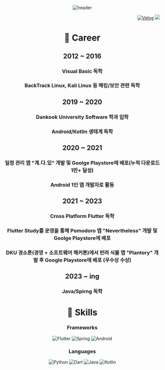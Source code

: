 <div align=center>

![header](https://capsule-render.vercel.app/api?type=waving&fontAlignY=30&descAlignY=50&text=ChocoJaem&desc=Github%20of%20Jaem&height=300&color=404040&fontColor=ffffff)

<div align=right>

[![Velog](http://img.shields.io/badge/Velog-3DDC84?style=flat-square&logo=velog&logoColor=white&link=https://velog.io/@chocojaem/)](https://velog.io/@chocojaem/)
<a href="mailto:vanillajaem@gmail.com" target="_blank"><img src="https://img.shields.io/badge/Gmail-d14836?style=flat-square&logo=Gmail&logoColor=white"/></a>
</div>

# 📌 Career
## 2012 ~ 2016
 ### Visual Basic 독학
 ### BackTrack Linux, Kali Linux 등 해킹/보안 관련 독학  
## 2019 ~ 2020
 ### Dankook University Software 학과 입학
 ### Android/Kotlin 생태계 독학  
## 2020 ~ 2021
 ### 일정 관리 앱 "계.다.있" 개발 및 Goolge Playstore에 배포(누적 다운로드 1만+ 달성)
 ### Android 1인 앱 개발자로 활동
## 2021 ~ 2023
 ### Cross Platform Flutter 독학  
 ### Flutter Study를 운영을 통해 Pomodoro 앱 "Nevertheless" 개발 및 Goolge Playstore에 배포  
 ### DKU 경소톤(경영 + 소프트웨어 해커톤)에서 반려 식물 앱 "Plantory" 개발 후 Google Playstore에 배포 (우수상 수상)
## 2023 ~ ing
 ### Java/Spirng 독학
 
# 📌 Skills
### Frameworks
![Flutter](https://img.shields.io/badge/Flutter-007ACC.svg?&style=for-the-badge&logo=Flutter&logoColor=white)
![Spring](https://img.shields.io/badge/Spring-6DB33F.svg?&style=for-the-badge&logo=Spring&logoColor=white)
![Android](https://img.shields.io/badge/Android-49C964.svg?&style=for-the-badge&logo=Android&logoColor=white)
### Languages
![Python](https://img.shields.io/badge/Python-F0E150.svg?&style=for-the-badge&logo=Python&logoColor=white)
![Dart](https://img.shields.io/badge/Dart-00337C.svg?&style=for-the-badge&logo=Java&logoColor=white)
![Java](https://img.shields.io/badge/Java-F09C3E.svg?&style=for-the-badge&logo=Java&logoColor=white)
![Kotlin](https://img.shields.io/badge/Kotlin-FF7B54.svg?&style=for-the-badge&logo=Java&logoColor=white)
 
</div>
  
